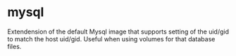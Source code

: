 # mysql
Extendension of the default Mysql image that supports setting of the uid/gid to match the host uid/gid. Useful when using volumes for that database files.
